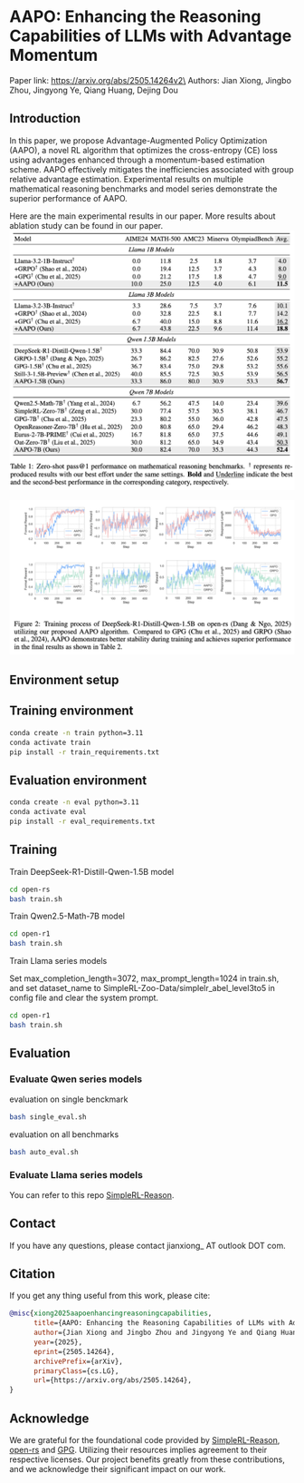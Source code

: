 # AAPO: Enhancing the Reasoning Capabilities of LLMs with Advantage Momentum

Paper link: https://arxiv.org/abs/2505.14264v2\
Authors: Jian Xiong, Jingbo Zhou, Jingyong Ye, Qiang Huang, Dejing Dou

## Introduction
In this paper, we propose Advantage-Augmented Policy Optimization (AAPO), a novel RL algorithm
that optimizes the cross-entropy (CE) loss using advantages enhanced through a momentum-based estimation scheme. AAPO effectively mitigates the
inefficiencies associated with group relative advantage estimation. Experimental
results on multiple mathematical reasoning benchmarks and model series demonstrate the superior
performance of AAPO.

Here are the main experimental results in our paper. More results about ablation study can be found in our paper.
![](images/1.png)

![](images/2.png)


## Environment setup
## Training environment
```bash
conda create -n train python=3.11
conda activate train
pip install -r train_requirements.txt
```

## Evaluation environment
```bash
conda create -n eval python=3.11
conda activate eval
pip install -r eval_requirements.txt
```

## Training
Train DeepSeek-R1-Distill-Qwen-1.5B model
```bash
cd open-rs
bash train.sh
```

Train Qwen2.5-Math-7B model
```bash
cd open-r1
bash train.sh
```

Train Llama series models

Set max_completion_length=3072, max_prompt_length=1024 in train.sh, and set dataset_name to SimpleRL-Zoo-Data/simplelr_abel_level3to5 in config file and clear the system prompt.

```bash
cd open-r1
bash train.sh
```

## Evaluation
### Evaluate Qwen series models
evaluation on single benckmark
```bash
bash single_eval.sh
```

evaluation on all benchmarks
```bash
bash auto_eval.sh
```

### Evaluate Llama series models
You can refer to this repo [SimpleRL-Reason](https://github.com/hkust-nlp/simpleRL-reason).

## Contact
If you have any questions, please contact jianxiong_ AT outlook DOT com.

## Citation
If you get any thing useful from this work, please cite:
```bibtex
@misc{xiong2025aapoenhancingreasoningcapabilities,
      title={AAPO: Enhancing the Reasoning Capabilities of LLMs with Advantage Momentum}, 
      author={Jian Xiong and Jingbo Zhou and Jingyong Ye and Qiang Huang and Dejing Dou},
      year={2025},
      eprint={2505.14264},
      archivePrefix={arXiv},
      primaryClass={cs.LG},
      url={https://arxiv.org/abs/2505.14264}, 
}
```

## Acknowledge
We are grateful for the foundational code provided by [SimpleRL-Reason](https://github.com/hkust-nlp/simpleRL-reason), [open-rs](https://github.com/knoveleng/open-rs) and [GPG](https://github.com/AMAP-ML/GPG). Utilizing their resources implies agreement to their respective licenses. Our project benefits greatly from these contributions, and we acknowledge their significant impact on our work.